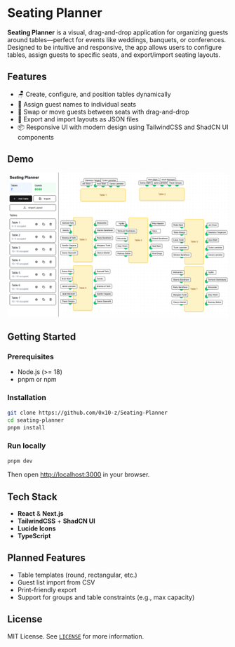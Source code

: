 # Seating Planner

**Seating Planner** is a visual, drag-and-drop application for organizing guests around tables—perfect for events like weddings, banquets, or conferences. Designed to be intuitive and responsive, the app allows users to configure tables, assign guests to specific seats, and export/import seating layouts.

## Features

- 🪑 Create, configure, and position tables dynamically
- 👤 Assign guest names to individual seats
- 🔁 Swap or move guests between seats with drag-and-drop
- 💾 Export and import layouts as JSON files
- 📦 Responsive UI with modern design using TailwindCSS and ShadCN UI components

## Demo

![Screenshot](img/screenshot.png)

## Getting Started

### Prerequisites

- Node.js (>= 18)
- pnpm or npm

### Installation

```bash
git clone https://github.com/0x10-z/Seating-Planner
cd seating-planner
pnpm install
```

### Run locally

```bash
pnpm dev
```

Then open [http://localhost:3000](http://localhost:3000) in your browser.

## Tech Stack

- **React** & **Next.js**
- **TailwindCSS** + **ShadCN UI**
- **Lucide Icons**
- **TypeScript**

## Planned Features

- Table templates (round, rectangular, etc.)
- Guest list import from CSV
- Print-friendly export
- Support for groups and table constraints (e.g., max capacity)

## License

MIT License. See [`LICENSE`](./LICENSE) for more information.
